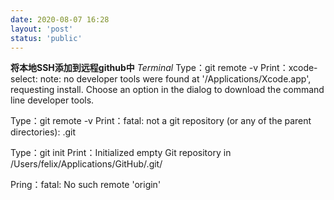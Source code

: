 ```yaml
---
date: 2020-08-07 16:28
layout: 'post'
status: 'public'
---
```

**将本地SSH添加到远程github中** 
*Terminal*
Type：git remote -v
Print：xcode-select: note: no developer tools were found at '/Applications/Xcode.app', requesting install. Choose an option in the dialog to download the command line developer tools.

Type：git remote -v
Print：fatal: not a git repository (or any of the parent directories): .git

Type：git init
Print：Initialized empty Git repository in /Users/felix/Applications/GitHub/.git/

Pring：fatal: No such remote 'origin'



